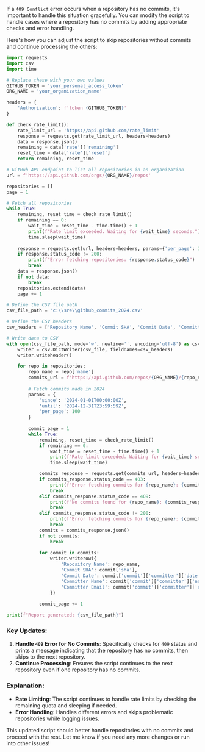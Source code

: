 If a `409 Conflict` error occurs when a repository has no commits, it's important to handle this situation gracefully. You can modify the script to handle cases where a repository has no commits by adding appropriate checks and error handling.

Here's how you can adjust the script to skip repositories without commits and continue processing the others:

```python
import requests
import csv
import time

# Replace these with your own values
GITHUB_TOKEN = 'your_personal_access_token'
ORG_NAME = 'your_organization_name'

headers = {
    'Authorization': f'token {GITHUB_TOKEN}'
}

def check_rate_limit():
    rate_limit_url = 'https://api.github.com/rate_limit'
    response = requests.get(rate_limit_url, headers=headers)
    data = response.json()
    remaining = data['rate']['remaining']
    reset_time = data['rate']['reset']
    return remaining, reset_time

# GitHub API endpoint to list all repositories in an organization
url = f'https://api.github.com/orgs/{ORG_NAME}/repos'

repositories = []
page = 1

# Fetch all repositories
while True:
    remaining, reset_time = check_rate_limit()
    if remaining == 0:
        wait_time = reset_time - time.time() + 1
        print(f"Rate limit exceeded. Waiting for {wait_time} seconds.")
        time.sleep(wait_time)
        
    response = requests.get(url, headers=headers, params={'per_page': 100, 'page': page})
    if response.status_code != 200:
        print(f"Error fetching repositories: {response.status_code}")
        break
    data = response.json()
    if not data:
        break
    repositories.extend(data)
    page += 1

# Define the CSV file path
csv_file_path = 'c:\\sre\\github_commits_2024.csv'

# Define the CSV headers
csv_headers = ['Repository Name', 'Commit SHA', 'Commit Date', 'Committer Name', 'Committer Email']

# Write data to CSV
with open(csv_file_path, mode='w', newline='', encoding='utf-8') as csv_file:
    writer = csv.DictWriter(csv_file, fieldnames=csv_headers)
    writer.writeheader()

    for repo in repositories:
        repo_name = repo['name']
        commits_url = f'https://api.github.com/repos/{ORG_NAME}/{repo_name}/commits'
        
        # Fetch commits made in 2024
        params = {
            'since': '2024-01-01T00:00:00Z',
            'until': '2024-12-31T23:59:59Z',
            'per_page': 100
        }
        
        commit_page = 1
        while True:
            remaining, reset_time = check_rate_limit()
            if remaining == 0:
                wait_time = reset_time - time.time() + 1
                print(f"Rate limit exceeded. Waiting for {wait_time} seconds.")
                time.sleep(wait_time)

            commits_response = requests.get(commits_url, headers=headers, params={**params, 'page': commit_page})
            if commits_response.status_code == 403:
                print(f"Error fetching commits for {repo_name}: {commits_response.status_code}. Skipping repository.")
                break
            elif commits_response.status_code == 409:
                print(f"No commits found for {repo_name}: {commits_response.status_code}. Skipping repository.")
                break
            elif commits_response.status_code != 200:
                print(f"Error fetching commits for {repo_name}: {commits_response.status_code}")
                break
            commits = commits_response.json()
            if not commits:
                break
            
            for commit in commits:
                writer.writerow({
                    'Repository Name': repo_name,
                    'Commit SHA': commit['sha'],
                    'Commit Date': commit['commit']['committer']['date'],
                    'Committer Name': commit['commit']['committer']['name'],
                    'Committer Email': commit['commit']['committer']['email']
                })
            
            commit_page += 1

print(f"Report generated: {csv_file_path}")
```

### Key Updates:
1. **Handle `409` Error for No Commits**: Specifically checks for `409` status and prints a message indicating that the repository has no commits, then skips to the next repository.
2. **Continue Processing**: Ensures the script continues to the next repository even if one repository has no commits.

### Explanation:
- **Rate Limiting**: The script continues to handle rate limits by checking the remaining quota and sleeping if needed.
- **Error Handling**: Handles different errors and skips problematic repositories while logging issues.

This updated script should better handle repositories with no commits and proceed with the rest. Let me know if you need any more changes or run into other issues!
